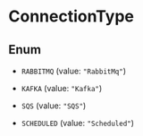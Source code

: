 

# ConnectionType

## Enum


* `RABBITMQ` (value: `"RabbitMq"`)

* `KAFKA` (value: `"Kafka"`)

* `SQS` (value: `"SQS"`)

* `SCHEDULED` (value: `"Scheduled"`)



